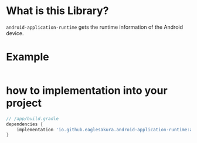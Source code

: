 # What is this Library?

`android-application-runtime` gets the runtime information of the Android device.

# Example

```kotlin

```

# how to implementation into your project

```groovy
// /app/build.gradle
dependencies {
    implementation 'io.github.eaglesakura.android-application-runtime:android-application-runtime:1.0.0'
}
```
